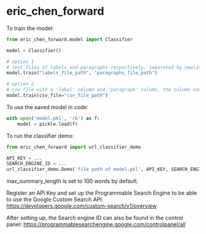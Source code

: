 # eric_chen_forward

To train the model:
```python
from eric_chen_forward.model import Classifier

model = Classifier()

# option 1
# text files of labels and paragraphs respectively, separated by newlines
model.train("labels_file_path", "paragraphs_file_path")

# option 2
# csv file with a 'label' column and 'paragraph' column, the column names are hardcoded
model.train(csv_file="csv_file_path")
```

To use the saved model in code:
```python
with open('model.pkl', 'rb') as f:
    model = pickle.load(f)
```

To run the classifier demo:
```python
from eric_chen_forward import url_classifier_demo

API_KEY = ...
SEARCH_ENGINE_ID = ...
url_classifier_demo.Demo('file path of model.pkl', API_KEY, SEARCH_ENGINE_ID, max_summary_length)
```
max_summary_length is set to 100 words by default.

Register an API Key and set up the Programmable Search Engine to be able to use the Google Custom Search API: https://developers.google.com/custom-search/v1/overview

After setting up, the Search engine ID can also be found in the control panel: https://programmablesearchengine.google.com/controlpanel/all